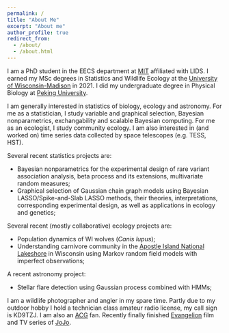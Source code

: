 ```yaml
---
permalink: /
title: "About Me"
excerpt: "About me"
author_profile: true
redirect_from:
  - /about/
  - /about.html
---
```


I am a PhD student in the EECS department at [MIT](https://web.mit.edu/) affiliated with LIDS. I earned my MSc degrees in Statistics and Wildlife Ecology at the [University of Wisconsin-Madison](https://www.wisc.edu/) in 2021. I did my undergraduate degree in Physical Biology at [Peking University](http://english.pku.edu.cn). 

I am generally interested in statistics of biology, ecology and astronomy. For me as a statistician, I study variable and graphical selection, Bayesian nonparametrics, exchangability and scalable Bayesian computing. For me as an ecologist, I study community ecology. I am also interested in (and worked on) time series data collected by space telescopes (e.g. TESS, HST).  

Several recent statistics projects are:

- Bayesian nonparametrics for the experimental design of rare variant association analysis, beta process and its extensions, multivariate random measures;
- Graphical selection of Gaussian chain graph models using Bayesian LASSO/Spike-and-Slab LASSO methods, their theories, interpretations, corresponding experimental design, as well as applications in ecology and genetics;

Several recent (mostly collaborative) ecology projects are:

- Population dynamics of WI wolves (*Canis lupus*); 
- Understanding carnivore community in the [Apostle Island National Lakeshore](https://www.google.com/maps/place/Apostle+Islands/@47.0153533,-90.8540994,11z/data=!3m1!4b1!4m5!3m4!1s0x52a8f887c4797d43:0x8009ed773211222d!8m2!3d47.0027301!4d-90.6908353) in Wisconsin using Markov random field models with imperfect observations;


A recent astronomy project:

- Stellar flare detection using Gaussian process combined with HMMs; 



I am a wildlife photographer and angler in my spare time. Partly due to my outdoor hobby I hold a technician class amateur radio license, my call sign is KD9TZJ. I am also an [ACG](https://en.wikipedia.org/wiki/ACG_(subculture)) fan. Recently finally finished [Evangelion](https://en.wikipedia.org/wiki/Neon_Genesis_Evangelion) film and TV series of [JoJo](https://en.wikipedia.org/wiki/JoJo%27s_Bizarre_Adventure). 
